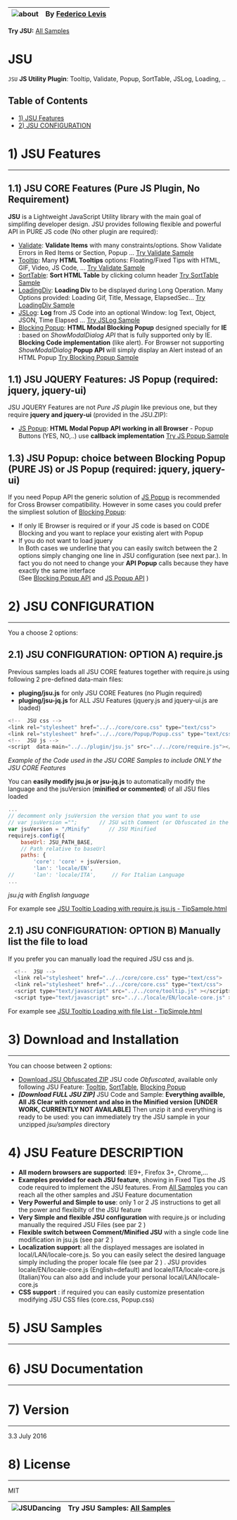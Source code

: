 ![about] | By [Federico Levis]
---------|-----------

**Try JSU:** [All Samples]

JSU 
========

``JSU`` **JS Utility Plugin**: Tooltip, Validate, Popup, SortTable, JSLog, Loading, ..

Table of Contents
-----------------

  *  <a href="#1-jsu-features">1) JSU Features</a> 
  *  <a href="#2-jsu-configuration">2) JSU CONFIGURATION</a> 
    
    

<span id="par1"></span>
# 1) JSU Features
----

## 1.1) JSU CORE Features (Pure JS Plugin, No Requirement)
**JSU** is a Lightweight JavaScript Utility library with the main goal of simplifing developer design. JSU provides following flexible and powerful API in PURE JS code (No other plugin are required):
  - [Validate]: **Validate Items** with many constraints/options. Show Validate Errors in Red Items or Section, Popup ...  [Try Validate Sample]  
  - [Tooltip]: Many **HTML Tooltips** options: Floating/Fixed Tips with HTML, GIF, Video, JS Code, ... [Try Validate Sample]  
  - [SortTable]:  **Sort HTML Table** by clicking column header [Try SortTable Sample]  
  - [LoadingDiv]:  **Loading Div** to be displayed during Long Operation. Many Options provided: Loading Gif, Title, Message, ElapsedSec... [Try LoadingDiv Sample]  
  - [JSLog]: **Log** from JS Code into an optional Window: log Text, Object, JSON, Time Elapsed ... [Try JSLog Sample]  
  - [Blocking Popup]: **HTML Modal Blocking Popup** designed specially for **IE** : based on *ShowModalDialog API* that is fully supported only by IE. **Blocking Code implementation** (like alert). For Browser not supporting *ShowModalDialog* **Popup API**  will simply display an Alert instead of an HTML Popup  [Try Blocking Popup Sample]  
  
## 1.1) JSU JQUERY Features: JS Popup (required: jquery, jquery-ui)
JSU JQUERY Features are not *Pure JS plugin* like previous one, but they require **jquery and jquery-ui** (provided in the JSU.ZIP):
  - [JS Popup]: **HTML Modal Popup API working in all Browser** - Popup Buttons (YES, NO,..) use **callback implementation**  [Try JS Popup Sample]  

  
## 1.3) JSU Popup: choice between Blocking Popup (PURE JS) or JS Popup (required: jquery, jquery-ui)
If you need Popup API the generic solution of [JS Popup] is recommended for Cross Browser compatibility. 
However in some cases you could prefer the simpliest solution  of [Blocking Popup]:
  - If only IE Browser is required or if your JS code is based on CODE Blocking and you want to replace your existing alert with Popup
  - If you do not want to load jquery   
In Both cases we underline that you can easily switch between the 2 options simply changing one line in JSU configuration (see next par.). In fact you do not need to change your  **API Popup** calls because they have exactly the same interface   
(See [Blocking Popup API] and [JS Popup API] )
  
<span id="par2"></span>
# 2) JSU CONFIGURATION
----

You a choose  2 options:

## 2.1) JSU CONFIGURATION: OPTION A) require.js
Previous samples loads all JSU CORE features together with require.js using following 2 pre-defined data-main files:
  - **pluging/jsu.js**  for only JSU CORE  Features (no Plugin required)
  - **pluging/jsu-jq.js**  for ALL JSU Features (jquery.js and jquery-ui.js are loaded) 

```javascript
<!--  JSU css -->
<link rel="stylesheet" href="../../core/core.css" type="text/css">
<link rel="stylesheet" href="../../core/Popup/Popup.css" type="text/css">
<!--  JSU js -->
<script  data-main="../../plugin/jsu.js" src="../../core/require.js"></script>
``` 
*Example of the Code used in the JSU CORE Samples to include ONLY the JSU CORE Features*

You can **easily modify jsu.js or jsu-jq.js** to automatically modify the language and the jsuVersion (**minified or commented**) of all JSU files loaded

```javascript
...
// decomment only jsuVersion the version that you want to use
// var jsuVersion ="";       // JSU with Comment (or Obfuscated in the Free version)
var jsuVersion = "/Minify"      // JSU Minified
requirejs.config({
    baseUrl: JSU_PATH_BASE,
	// Path relative to baseUrl
    paths: {
        'core': 'core' + jsuVersion,
        'lan': 'locale/EN',
//      'lan': 'locale/ITA',     // For Italian Language
...
``` 
*jsu.jq with English language*

For example see [JSU Tooltip Loading with require.js jsu.js - TipSample.html]

## 2.1) JSU CONFIGURATION: OPTION B) Manually list the file to load
If you prefer you can manually load the required JSU css and js. 

```javascript
  <!--  JSU -->
  <link rel="stylesheet" href="../../core/core.css" type="text/css">
  <link rel="stylesheet" href="../../core/core.css" type="text/css">
  <script type="text/javascript" src="../../core/tooltip.js" ></script>
  <script type="text/javascript" src="../../locale/EN/locale-core.js" ></script>
``` 

For example see [JSU Tooltip Loading with file List - TipSimple.html]


# 3) Download and Installation
----

You can choose between 2 options:
  - [Download JSU Obfuscated ZIP] JSU code *Obfuscated*, available only following JSU Feature: [Tooltip], [SortTable], [Blocking Popup]
  - ***[Download FULL JSU ZIP]*** JSU Code and Sample: **Everything availble, All JS Clear with comment and also in the Minified version**   **[UNDER WORK, CURRENTLY NOT AVAILABLE]**
Then unzip it and everything is ready to be used: you can immediately try the JSU sample in your unzipped *jsu/samples* directory
  

# 4) JSU Feature DESCRIPTION
  - **All modern browsers are supported**: IE9+, Firefox 3+, Chrome,... 
  - **Examples provided for each JSU feature**, showing in Fixed Tips the JS code required to implement the JSU features. From [All Samples] you can reach all the other samples and JSU Feature documentation
  - **Very Powerful and Simple to use**: only 1 or 2 JS instructions to get all the power and flexibilty of the JSU feature 
  - **Very Simple and flexible JSU configuration** with require.js or including manually the required JSU Files (see par 2 )
  - **Flexible switch between Comment/Minified JSU** with a single code line modification in jsu.js (see par 2 ) 
  - **Localization support**: all the displayed messages are isolated in local/LAN/locale-core.js. So you can easily select the desired language simply including the proper locale file (see par 2 ) . JSU provides locale/EN/locale-core.js (English=default) and locale/ITA/locale-core.js (Italian)You can also add and include your personal local/LAN/locale-core.js 
  - **CSS support** : if required you can easily customize presentation modifying JSU CSS files (core.css, Popup.css)

# 5) JSU Samples
----

  
# 6) JSU Documentation
----


  
# 7) Version
----

3.3  July 2016


# 8) License
----

MIT

![JSUDancing]  | Try JSU Samples: [All Samples]
---------------|-----------

   [1) JSU Features]: <https://github.com/FedericoLevis/JSU/blob/master/README.html#1) JSU Features>
   [Download JSU Obfuscated ZIP]: <https://github.com/FedericoLevis/JSU/archive/master.zip>
   [Tip documentation]: <https://rawgit.com/FedericoLevis/JSU/master/JSDoc/tooltip.js/index.html> 
   [about]: <https://rawgit.com/FedericoLevis/images/master/jsuAbout/jsuAboutTitle.png>
   [Federico Levis]: <https://www.linkedin.com/in/federicolevis> 
   [JSUDancing]: <https://rawgit.com/FedericoLevis/images/master/jsuAbout/JSUDancing.gif>
   [All Samples]: <https://rawgit.com/FedericoLevis/JSU/master/samples/AllSamples.html>
   [Try Validate Sample]: <https://rawgit.com/FedericoLevis/JSU/master/samples/Validate/ValidateSample.html>
   [Try Tip Sample]: <https://rawgit.com/FedericoLevis/JSU/master/samples/Tip/TipSample.html>  
   [Try SortTable Sample]: <https://rawgit.com/FedericoLevis/JSU/master/samples/Sort/SortSample.html>  
   [Try LoadingDiv Sample]: <https://rawgit.com/FedericoLevis/JSU/master/samples/Loading/LoadingSample.html>  
   [Try JSLog Sample]: <https://rawgit.com/FedericoLevis/JSU/master/samples/jslog/jslogSample.html>  
   [Try Blocking Popup Sample]: <https://rawgit.com/FedericoLevis/JSU/master/samples/BlockPopup/PopupSample.html>  
   [Try JS Popup Sample]: <https://rawgit.com/FedericoLevis/JSU/master/samples/JSPopup/PopupSample.html>  
   [JS Popup Sample]: <https://rawgit.com/FedericoLevis/JSU/master/samples/JSPopup/PopupSample.html>  
   [Validate]: <https://rawgit.com/FedericoLevis/JSUDoc/master/cValidate.js/index.html>
   [SortTable]: <https://rawgit.com/FedericoLevis/JSUDoc/master/cSortTable.js/index.html>
   [Tooltip]: <https://rawgit.com/FedericoLevis/JSUDoc/master/tooltip.js/index.html>
   [LoadingDiv]: <https://rawgit.com/FedericoLevis/JSUDoc/master/util.js/index.html>
   [JSLog]: <https://rawgit.com/FedericoLevis/JSUDoc/master/jslog.js/index.html>
   [Blocking Popup]: <https://rawgit.com/FedericoLevis/JSUDoc/master/BlockPopup.js/index.html>
   [JS Popup]: <https://rawgit.com/FedericoLevis/JSUDoc/master/JSPopup.js/index.html>  
   [Blocking Popup API]: 	<https://rawgit.com/FedericoLevis/JSUDoc/master/BlockPopup.js/index.html>
   [JS Popup API]:	<https://rawgit.com/FedericoLevis/JSUDoc/master/JSPopup.js/index.html>
   [JSU Tooltip Loading with require.js jsu.js - TipSample.html]: <https://github.com/FedericoLevis/JSU/blob/master/samples/Tip/TipSample.html>
   [JSU Tooltip Loading with file List - TipSimple.html]: <https://github.com/FedericoLevis/JSU/blob/master/samples/Tip/TipSimple.html>
   
   
